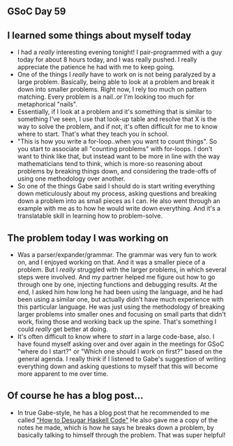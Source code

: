 ## GSoC Day 59

## I learned some things about myself today

 - I had a *really* interesting evening tonight! I pair-programmed with a guy today for about 8 hours today,
   and I was really pushed. I really appreciate the patience he had with me to keep going. 
 - One of the things I *really* have to work on is not being paralyzed by a large problem. Basically,
   being able to look at a problem and break it down into smaller problems. Right now, I rely too much
   on pattern matching. Every problem is a nail..or I'm looking too much for metaphorical "nails".
 - Essentially, if I look at a problem and it's something that is similar to something I've seen,
   I use that look-up table and resolve that X is the way to solve the problem, and if not, it's often
   difficult for me to know where to start. That's what they teach you in school.
 - "This is how you write a for-loop..when you want to count things". So you start to associate all "counting problems"
   with for-loops. I don't want to think like that, but instead want to be more in line with the way mathematicians
   tend to think, which is more-so reasoning about problems by breaking things down, and considering the trade-offs
   of using one methodology over another.
 - So one of the things Gabe said I should do is start writing everything down meticulously about my process,
   asking questions and breaking down a problem into as small pieces as I can. He also went through an example
   with me as to how he would write down everything. And it's a translatable skill in learning how to problem-solve.
   
## The problem today I was working on
 - Was a parser/expander/grammar. The grammar was very fun to work on, and I enjoyed working on that. And it was
   a smaller piece of a problem. But I *really* struggled with the larger problems, in which several steps
   were involved. And my partner helped me figure out how to go through one by one, injecting functions and debugging
   results. At the end, I asked him how long he had been using the language, and he had been using a similar one, but
   actually didn't have much experience with this particular language. He was just using the methodology of breaking
   larger problems into smaller ones and focusing on small parts that didn't work, fixing those and working back up
   the spine. That's something I could *really* get better at doing.
 - It's often difficult to know where to *start* in a large code-base, also. I have found myself asking over and over
   again in the meetings for GSoC "where do I start?" or "Which one should I work on first?" based on the general
   agenda. I really think if I listened to Gabe's suggestion of writing everything down and asking questions to
   myself that this will become more apparent to me over time.
   
## Of course he has a blog post...
 - In true Gabe-style, he has a blog post that he recommended to me called ["How to Desugar Haskell Code"](http://www.haskellforall.com/2014/10/how-to-desugar-haskell-code.html)
   He also gave me a copy of the notes he made, which is how he says he breaks down a problem, by basically talking to himself
   through the problem. That was super helpful!
